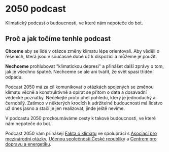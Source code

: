 # 2050 podcast

Klimatický podcast o budoucnosti, ve které nám nepoteče do bot.

## Proč a jak točíme tenhle podcast

**Chceme** aby se lidé v otázce změny klimatu lépe orientovali. Aby věděli o řešeních, která jsou v současné době už k dispozici a můžeme je použít.

**Nechceme** prohlubovat "klimatickou depresi" a přinášet další zprávy o tom, jak je všechno špatně. Nechceme se ale ani tvářit, že svět spasí třídění odpadu.

Podcast 2050 má za cíl komunikovat o otázkách spojených se změnou klimatu věcně a konstruktivně a opírat se přitom o data a dosavadní vědecké poznatky. Nečekejte proto úhel pohledu, který je jednoduchý a černobílý. Zatímco v některých krocích k udržitelné budoucnosti má lidstvo už dnes jasno a stačí je jen realizovat, jinde ještě nevíme.

V podcastu 2050 prozkoumáváme cesty k takové budoucnosti, ve které nám nepoteče do bot.

Podcast 2050 vám přinášejí [Fakta o klimatu](https://faktaoklimatu.cz/) ve spolupráci s [Asociací pro mezinárodní otázky](https://www.amo.cz/), [Učenou společností České republiky](https://www.learned.cz/) a [Centrem pro dopravu a energetiku](https://www.cde-org.cz/cs/).
